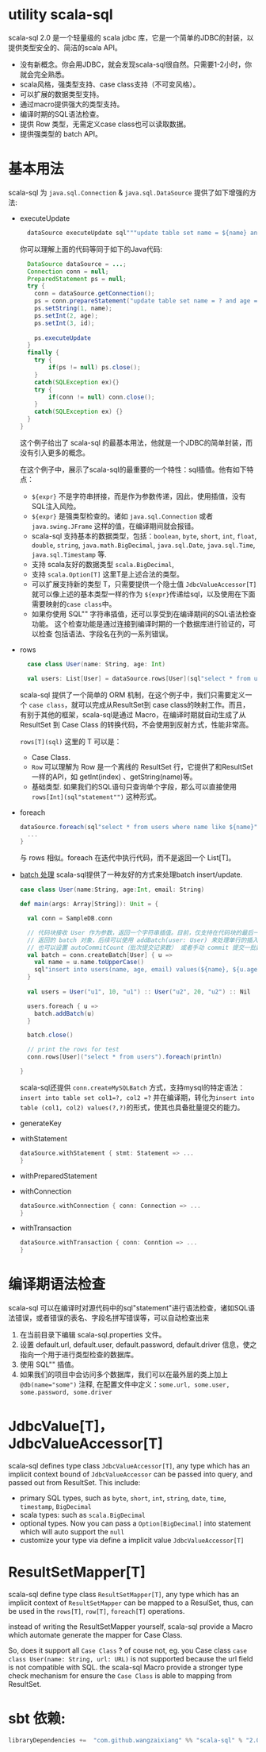 utility scala-sql
=================

scala-sql 2.0 是一个轻量级的 scala jdbc 库，它是一个简单的JDBC的封装，以提供类型安全的、简洁的scala API。
- 没有新概念。你会用JDBC，就会发现scala-sql很自然。只需要1-2小时，你就会完全熟悉。
- scala风格，强类型支持、case class支持（不可变风格）。
- 可以扩展的数据类型支持。
- 通过macro提供强大的类型支持。
- 编译时期的SQL语法检查。
- 提供 Row 类型，无需定义case class也可以读取数据。
- 提供强类型的 batch API。


# 基本用法
scala-sql 为 `java.sql.Connection` & `java.sql.DataSource` 提供了如下增强的方法:
- executeUpdate
  ```scala
    dataSource executeUpdate sql"""update table set name = ${name} and age = ${age} where id = ${id}"""
  ```
  你可以理解上面的代码等同于如下的Java代码:
  ```java
    DataSource dataSource = ...;
    Connection conn = null;
    PreparedStatement ps = null;
    try {
      conn = dataSource.getConnection();
      ps = conn.prepareStatement("update table set name = ? and age = ? where id = ?")
      ps.setString(1, name);
      ps.setInt(2, age);
      ps.setInt(3, id);
    
      ps.executeUpdate
    }
    finally {
      try {
          if(ps != null) ps.close();
      }
      catch(SQLException ex){}
      try {
          if(conn != null) conn.close();
      }
      catch(SQLException ex) {}
    }
  }
    ```
  这个例子给出了 scala-sql 的最基本用法，他就是一个JDBC的简单封装，而没有引入更多的概念。
  
  在这个例子中，展示了scala-sql的最重要的一个特性：sql插值。他有如下特点：
  - `${expr}` 不是字符串拼接，而是作为参数传递，因此，使用插值，没有SQL注入风险。
  - `${expr}` 是强类型检查的。诸如 `java.sql.Connection` 或者 `java.swing.JFrame` 这样的值，在编译期间就会报错。
  - scala-sql 支持基本的数据类型，包括：`boolean`, `byte`, `short`, `int`, `float`,
  `double`, `string`, `java.math.BigDecimal`, `java.sql.Date`, `java.sql.Time`, `java.sql.Timestamp` 等.
  - 支持 scala友好的数据类型 `scala.BigDecimal`, 
  - 支持 `scala.Option[T]` 这里T是上述合法的类型。
  - 可以扩展支持新的类型 T，只需要提供一个隐士值 `JdbcValueAccessor[T]` 就可以像上述的基本类型一样的作为 `${expr}`传递给sql，以及使用在下面
  需要映射的`case class`中。
  - 如果你使用 SQL"" 字符串插值，还可以享受到在编译期间的SQL语法检查功能。 这个检查功能是通过连接到编译时期的一个数据库进行验证的，可以检查
  包括语法、字段名在列的一系列错误。
    
- rows
  ```scala
    case class User(name: String, age: Int)
  
    val users: List[User] = dataSource.rows[User](sql"select * from users where name like ${name}")
  ```
  scala-sql 提供了一个简单的 ORM 机制，在这个例子中，我们只需要定义一个 `case class`，就可以完成从ResultSet到 case class的映射工作。而且，
  有别于其他的框架，scala-sql是通过 Macro，在编译时期就自动生成了从 ResultSet 到 Case Class 的转换代码，不会使用到反射方式，性能非常高。

  `rows[T](sql)` 这里的 T 可以是： 
  - Case Class. 
  - `Row` 可以理解为 Row 是一个离线的 ResultSet 行，它提供了和ResultSet一样的API，如 getInt(index) 、getString(name)等。
  - 基础类型. 如果我们的SQL语句只查询单个字段，那么可以直接使用 `rows[Int](sql"statement"")` 这种形式。
  
- foreach
  ```scala
  dataSource.foreach(sql"select * from users where name like ${name}" { u: User =>
    ...
  }
  ```
  与 rows 相似。foreach 在迭代中执行代码，而不是返回一个 List[T]。
- [batch 处理](docs/batch.md)
  scala-sql提供了一种友好的方式来处理batch insert/update.
  ```scala
  case class User(name:String, age:Int, email: String)

  def main(args: Array[String]): Unit = {

    val conn = SampleDB.conn

    // 代码块接收 User 作为参数，返回一个字符串插值。目前，仅支持在代码块的最后一个表达式是字符串插值。但前面代码可以自由，例如，进行必要的计算。
    // 返回的 batch 对象，后续可以使用 addBatch(user: User) 来处理单行的插入，并以成批的方式进行提交。
    // 也可以设置 autoCommitCount（批次提交记录数） 或者手动 commit 提交一批数据。
    val batch = conn.createBatch[User] { u =>
      val name = u.name.toUpperCase()
      sql"insert into users(name, age, email) values(${name}, ${u.age}, ${u.email})"
    }
    
    val users = User("u1", 10, "u1") :: User("u2", 20, "u2") :: Nil

    users.foreach { u =>
      batch.addBatch(u)
    }

    batch.close()

    // print the rows for test
    conn.rows[User]("select * from users").foreach(println)

  }
  ```
  scala-sql还提供 `conn.createMySQLBatch` 方式，支持mysql的特定语法：`insert into table set col1=?, col2 =?` 并在编译期，转化为`insert into table (col1, col2) values(?,?)`的形式，使其也具备批量提交的能力。
- generateKey
- withStatement
  ```scala
  dataSource.withStatement { stmt: Statement => ...
  }
  ```
- withPreparedStatement
- withConnection
  ```scala
  dataSource.withConnection { conn: Connection => ...
  }
  ```
- withTransaction
  ```scala
  dataSource.withTransaction { conn: Conntion => ...
  }
  ```

# 编译期语法检查
scala-sql 可以在编译时对源代码中的sql"statement"进行语法检查，诸如SQL语法错误，或者错误的表名、字段名拼写错误等，可以自动检查出来
1. 在当前目录下编辑 scala-sql.properties 文件。 
2. 设置 default.url, default.user, default.password, default.driver 信息，使之指向一个用于进行类型检查的数据库。
3. 使用 SQL"" 插值。
4. 如果我们的项目中会访问多个数据库，我们可以在最外层的类上加上 `@db(name="some")` 注释, 在配置文件中定义：`some.url, some.user, some.password, some.driver` 

# JdbcValue[T]， JdbcValueAccessor[T]
scala-sql defines type class `JdbcValueAccessor[T]`, any type which has an implicit context bound of `JdbcValueAccessor`
can be passed into query, and passed out from ResultSet. 
This include:
- primary SQL types, such as `byte`, `short`, `int`, `string`, `date`, `time`, `timestamp`, `BigDecimal`
- scala types: such as `scala.BigDecimal`
- optional types. Now you can pass a `Option[BigDecimal]` into statement which will auto support the `null`
- customize your type via define a implicit value `JdbcValueAccessor[T]`

# ResultSetMapper[T]
scala-sql define type class `ResultSetMapper[T]`, any type which has an implicit context of `ResultSetMapper`
can be mapped to a ResulSet, thus, can be used in the `rows[T]`, `row[T]`, `foreach[T]` operations.

instead of writing the ResultSetMapper yourself, scala-sql provide a Macro which automate generate the
mapper for Case Class. 

So, does it support all `Case Class` ? of couse not, eg. you Case class `case class User(name: String, url: URL)` is not supported because the url field is not compatible with SQL. the scala-sql Macro provide a stronger type check mechanism for ensure the `Case Class` is able to mapping from ResultSet. 

sbt 依赖:
=====
```sbt
libraryDependencies +=  "com.github.wangzaixiang" %% "scala-sql" % "2.0.7"
```
